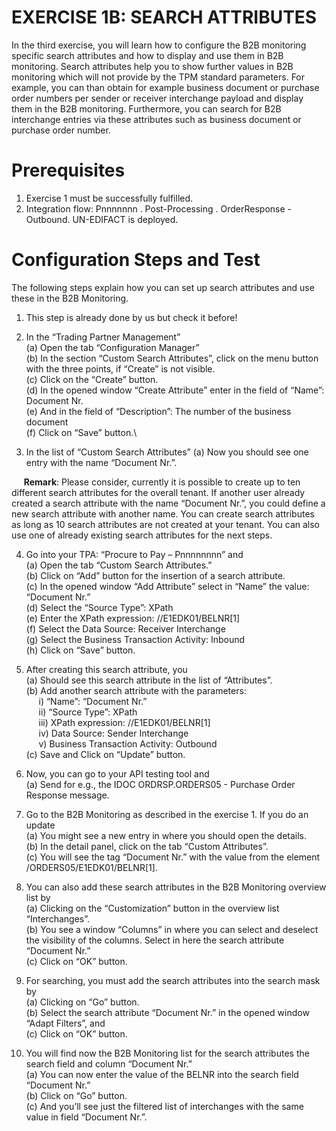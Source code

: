 # **EXERCISE 1B: SEARCH ATTRIBUTES**

In the third exercise, you will learn how to configure the B2B monitoring specific search attributes and how to display and use them in B2B monitoring. Search attributes help you to show further values in B2B monitoring which will not provide by the TPM standard parameters. For example, you can than obtain for example business document or purchase order numbers per sender or receiver interchange payload and display them in the B2B monitoring. Furthermore, you can search for B2B interchange entries via these attributes such as business document or purchase order number.

# **Prerequisites**

1.	Exercise 1 must be successfully fulfilled.
2.	Integration flow: Pnnnnnnn . Post-Processing . OrderResponse - Outbound. UN-EDIFACT is deployed.


# **Configuration Steps and Test**

The following steps explain how you can set up search attributes and use these in the B2B Monitoring.

1.	This step is already done by us but check it before!
   
2.	In the “Trading Partner Management” \
(a)	Open the tab “Configuration Manager”\
(b)	In the section “Custom Search Attributes”, click on the menu button with the three points, if “Create” is not visible. \
(c)	Click on the “Create” button.\
(d)	In the opened window “Create Attribute” enter in the field of “Name”: Document Nr.\
(e)	And in the field of “Description”: The number of the business document\
(f)	Click on “Save” button.\


3.	In the list of “Custom Search Attributes”
(a)	Now you should see one entry with the name “Document Nr.”.

&nbsp;&nbsp;&nbsp;&nbsp;&nbsp;**Remark**: Please consider, currently it is possible to create up to ten different search attributes for the overall tenant. If another user already created a search attribute with the name “Document Nr.”, you could define a new search attribute with another name. You can create search attributes as long as 10 search attributes are not created at your tenant. You can also use one of already existing search attributes for the next steps.

4. Go into your TPA: “Procure to Pay – Pnnnnnnnn” and\
(a)	Open the tab “Custom Search Attributes.”\
(b)	Click on “Add” button for the insertion of a search attribute.\
(c)	In the opened window “Add Attribute” select in “Name” the value: “Document Nr.”\
(d)	Select the “Source Type”: XPath\
(e)	Enter the XPath expression: //E1EDK01/BELNR[1]\
(f)	Select the Data Source: Receiver Interchange\
(g)	Select the Business Transaction Activity: Inbound\
(h)	Click on “Save” button.


5.	After creating this search attribute, you\
(a)	Should see this search attribute in the list of “Attributes”.\
(b)	Add another search attribute with the parameters:\
&nbsp;&nbsp;&nbsp;&nbsp;&nbsp;i) “Name”: “Document Nr.”\
&nbsp;&nbsp;&nbsp;&nbsp;&nbsp;ii) “Source Type”: XPath\
&nbsp;&nbsp;&nbsp;&nbsp;&nbsp;iii)	XPath expression: //E1EDK01/BELNR[1]\
&nbsp;&nbsp;&nbsp;&nbsp;&nbsp;iv)	Data Source: Sender Interchange\
&nbsp;&nbsp;&nbsp;&nbsp;&nbsp;v)	Business Transaction Activity: Outbound\
(c)	 Save and Click on “Update” button.

6.	Now, you can go to your API testing tool and\
(a)	Send for e.g., the IDOC ORDRSP.ORDERS05 - Purchase Order Response message.

7.	Go to the B2B Monitoring as described in the exercise 1. If you do an update\
(a)	You might see a new entry in where you should open the details.\
(b)	In the detail panel, click on the tab “Custom Attributes”. \
(c)	You will see the tag “Document Nr.” with the value from the element /ORDERS05/E1EDK01/BELNR[1].

8.	You can also add these search attributes in the B2B Monitoring overview list by \
(a)	Clicking on the “Customization” button in the overview list “Interchanges”.\
(b)	You see a window “Columns” in where you can select and deselect the visibility of the columns. Select in here the search attribute “Document Nr.”\
(c)	Click on “OK” button.

9.	For searching, you must add the search attributes into the search mask by\
(a)	Clicking on “Go” button.\
(b)	Select the search attribute “Document Nr.” in the opened window “Adapt Filters”, and\
(c)	Click on “OK” button.

10.	You will find now the B2B Monitoring list for the search attributes the search field and column “Document Nr.”\
(a)	You can now enter the value of the BELNR into the search field “Document Nr.”\
(b)	Click on “Go” button.\
(c)	And you’ll see just the filtered list of interchanges with the same value in field “Document Nr.”.




